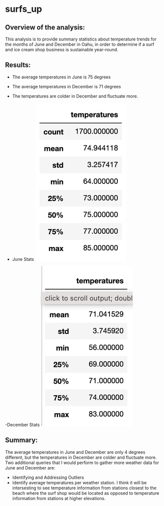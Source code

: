# surfs_up

## Overview of the analysis: 

This analysis is to provide summary statistics about temperature trends for the months of June and December in Oahu, in order to determine if a surf and ice cream shop business is sustainable year-round.

## Results: 

- The average temperatures in June is 75 degrees
- The average temperatures in December is 71 degrees
- The temperatures are colder in December and fluctuate more.

- June Stats
![June Stats](/Resources/june_stats.png)

-December Stats
![December Stats](/Resources/dec_stats.png)


## Summary: 

The average temperatures in June and December are only 4 degrees different, but the temperatures in December are colder and fluctuate more. Two additional queries that I would perform to gather more weather data for June and December are:

- Identifying and Addressing Outliers
- Identify average temperatures per weather station. I think it will be intersesting to see temperature information from stations closest to the beach where the surf shop would be located as opposed to temperature information from stations at higher elevations. 